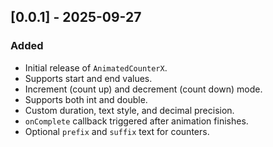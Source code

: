 ## [0.0.1] - 2025-09-27
### Added
- Initial release of `AnimatedCounterX`.
- Supports start and end values.
- Increment (count up) and decrement (count down) mode.
- Supports both int and double.
- Custom duration, text style, and decimal precision.
- `onComplete` callback triggered after animation finishes.
- Optional `prefix` and `suffix` text for counters.

